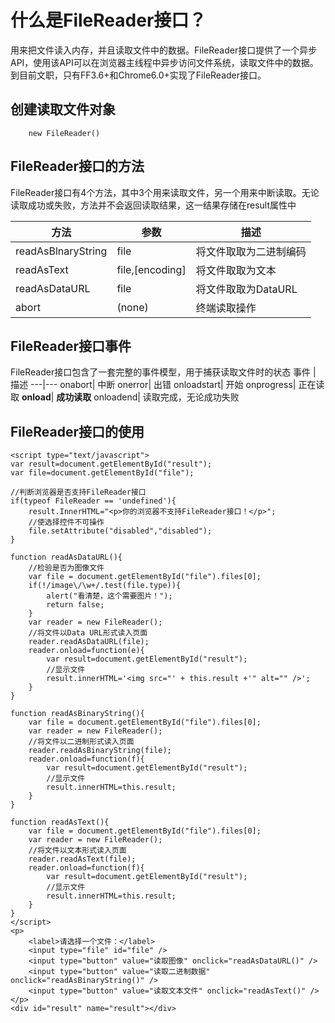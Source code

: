 # 什么是FileReader接口？
用来把文件读入内存，并且读取文件中的数据。FileReader接口提供了一个异步API，使用该API可以在浏览器主线程中异步访问文件系统，读取文件中的数据。到目前文职，只有FF3.6+和Chrome6.0+实现了FileReader接口。  
## 创建读取文件对象

```
    new FileReader()
```
## FileReader接口的方法
FileReader接口有4个方法，其中3个用来读取文件，另一个用来中断读取。无论读取成功或失败，方法并不会返回读取结果，这一结果存储在result属性中


方法 | 参数 | 描述
---|--- |---
readAsBlnaryString | file | 将文件取取为二进制编码
readAsText | file,[encoding] | 将文件取取为文本
readAsDataURL | file | 将文件取取为DataURL
abort | (none) | 终端读取操作
## FileReader接口事件
FileReader接口包含了一套完整的事件模型，用于捕获读取文件时的状态
事件 | 描述
---|---
onabort| 中断
onerror| 出错
onloadstart| 开始
onprogress| 正在读取
**onload**| **成功读取**
onloadend| 读取完成，无论成功失败
## FileReader接口的使用

```
<script type="text/javascript">  
var result=document.getElementById("result");  
var file=document.getElementById("file");  
  
//判断浏览器是否支持FileReader接口  
if(typeof FileReader == 'undefined'){  
    result.InnerHTML="<p>你的浏览器不支持FileReader接口！</p>";  
    //使选择控件不可操作  
    file.setAttribute("disabled","disabled");  
}  
  
function readAsDataURL(){  
    //检验是否为图像文件  
    var file = document.getElementById("file").files[0];  
    if(!/image\/\w+/.test(file.type)){  
        alert("看清楚，这个需要图片！");  
        return false;  
    }  
    var reader = new FileReader();  
    //将文件以Data URL形式读入页面  
    reader.readAsDataURL(file);  
    reader.onload=function(e){  
        var result=document.getElementById("result");  
        //显示文件  
        result.innerHTML='<img src="' + this.result +'" alt="" />';  
    }  
}  
  
function readAsBinaryString(){  
    var file = document.getElementById("file").files[0];  
    var reader = new FileReader();  
    //将文件以二进制形式读入页面  
    reader.readAsBinaryString(file);  
    reader.onload=function(f){  
        var result=document.getElementById("result");  
        //显示文件  
        result.innerHTML=this.result;  
    }  
}  
  
function readAsText(){  
    var file = document.getElementById("file").files[0];  
    var reader = new FileReader();  
    //将文件以文本形式读入页面  
    reader.readAsText(file);  
    reader.onload=function(f){  
        var result=document.getElementById("result");  
        //显示文件  
        result.innerHTML=this.result;  
    }  
}  
</script>  
<p>  
    <label>请选择一个文件：</label>  
    <input type="file" id="file" />  
    <input type="button" value="读取图像" onclick="readAsDataURL()" />  
    <input type="button" value="读取二进制数据" onclick="readAsBinaryString()" />  
    <input type="button" value="读取文本文件" onclick="readAsText()" />  
</p>  
<div id="result" name="result"></div>

```







